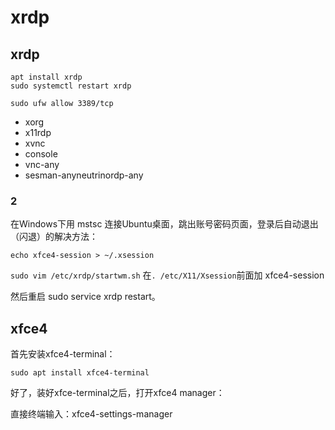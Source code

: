 # xrdp



## xrdp

```
apt install xrdp
sudo systemctl restart xrdp

sudo ufw allow 3389/tcp
```



* xorg
* x11rdp
* xvnc
* console
* vnc-any
* sesman-anyneutrinordp-any

### 2
在Windows下用 mstsc 连接Ubuntu桌面，跳出账号密码页面，登录后自动退出（闪退）的解决方法：

```
echo xfce4-session > ~/.xsession
```

`sudo vim /etc/xrdp/startwm.sh`
在`. /etc/X11/Xsession`前面加 xfce4-session

然后重启 sudo service xrdp restart。

## xfce4
首先安装xfce4-terminal：

`sudo apt install xfce4-terminal`

好了，装好xfce-terminal之后，打开xfce4 manager：

直接终端输入：xfce4-settings-manager